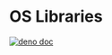 # OS Libraries

[![deno doc](https://doc.deno.land/badge.svg)](https://doc.deno.land/https/deno.land/x/stdx/os/mod.ts)
